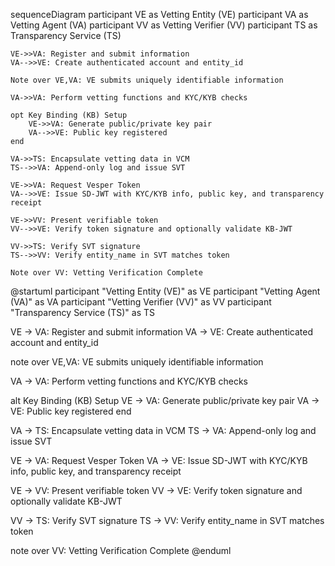 sequenceDiagram
    participant VE as Vetting Entity (VE)
    participant VA as Vetting Agent (VA)
    participant VV as Vetting Verifier (VV)
    participant TS as Transparency Service (TS)

    VE->>VA: Register and submit information
    VA-->>VE: Create authenticated account and entity_id

    Note over VE,VA: VE submits uniquely identifiable information

    VA->>VA: Perform vetting functions and KYC/KYB checks

    opt Key Binding (KB) Setup
        VE->>VA: Generate public/private key pair
        VA-->>VE: Public key registered
    end

    VA->>TS: Encapsulate vetting data in VCM
    TS-->>VA: Append-only log and issue SVT

    VE->>VA: Request Vesper Token
    VA-->>VE: Issue SD-JWT with KYC/KYB info, public key, and transparency receipt

    VE->>VV: Present verifiable token
    VV-->>VE: Verify token signature and optionally validate KB-JWT

    VV->>TS: Verify SVT signature
    TS-->>VV: Verify entity_name in SVT matches token

    Note over VV: Vetting Verification Complete



@startuml
participant "Vetting Entity (VE)" as VE
participant "Vetting Agent (VA)" as VA
participant "Vetting Verifier (VV)" as VV
participant "Transparency Service (TS)" as TS

VE -> VA: Register and submit information
VA -> VE: Create authenticated account and entity_id

note over VE,VA: VE submits uniquely identifiable information

VA -> VA: Perform vetting functions and KYC/KYB checks

alt Key Binding (KB) Setup
    VE -> VA: Generate public/private key pair
    VA -> VE: Public key registered
end

VA -> TS: Encapsulate vetting data in VCM
TS -> VA: Append-only log and issue SVT

VE -> VA: Request Vesper Token
VA -> VE: Issue SD-JWT with KYC/KYB info, public key, and transparency receipt

VE -> VV: Present verifiable token
VV -> VE: Verify token signature and optionally validate KB-JWT

VV -> TS: Verify SVT signature
TS -> VV: Verify entity_name in SVT matches token

note over VV: Vetting Verification Complete
@enduml
